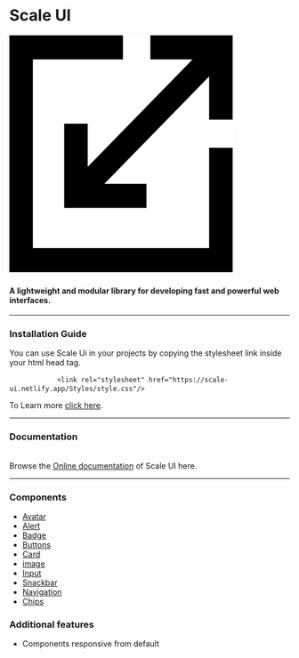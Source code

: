 # Scale UI 
![Scale UI logo](/assets/logo/logo%20simple%20dark.svg)
#### A lightweight and modular library for developing fast and powerful web interfaces.
<hr>
   
### Installation Guide
You can use Scale Ui in your projects by copying the stylesheet link inside your html head tag.
```
            <link rel="stylesheet" href="https://scale-ui.netlify.app/Styles/style.css"/> 
```
To Learn more <a href="https://scale-ui.netlify.app/components/installation.html">click here</a>.
<hr>

###  Documentation

<br>
Browse the <a href="https://scale-ui.netlify.app">Online documentation</a> of Scale UI here.
<hr>

### Components
- [Avatar](https://scale-ui.netlify.app/components/avatar/avatar)
- [Alert](https://scale-ui.netlify.app/components/alert/alert)
- [Badge](https://scale-ui.netlify.app/components/badge/badge)
- [Buttons](https://scale-ui.netlify.app/components/buttons/button)
- [Card](https://scale-ui.netlify.app/components/cards/cards)
- [image](https://scale-ui.netlify.app/components/images/images)
- [Input](https://scale-ui.netlify.app/components/input/input)
- [Snackbar](https://scale-ui.netlify.app/components/snackbar/snackbar)
- [Navigation](https://scale-ui.netlify.app/components/header/header)
- [Chips](https://scale-ui.netlify.app/components/chips/chips)

### Additional features

- Components responsive from default
